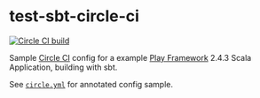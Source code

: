 # test-sbt-circle-ci
[![Circle CI build](https://img.shields.io/circleci/project/jamespamplin/test-sbt-circle-ci.svg)](https://circleci.com/gh/jamespamplin/test-sbt-circle-ci)

Sample [Circle CI](https://circleci.com) config for a example [Play Framework](https://playframework.com/) 2.4.3 Scala Application, building with sbt.

See [`circle.yml`](https://github.com/jamespamplin/test-sbt-circle-ci/blob/master/circle.yml) for annotated config sample.
